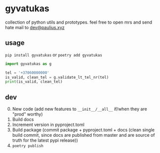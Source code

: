 # gyvatukas
collection of python utils and prototypes. feel free to open mrs and send hate mail to dev@paulius.xyz

## usage
`pip install gyvatukas` or `poetry add gyvatukas`
```python
import gyvatukas as g

tel = '+37060000000'
is_valid, clean_tel = g.validate_lt_tel_nr(tel)
print(is_valid, clean_tel)
```

## dev
0. New code (add new features to `__init__/__all__` if/when they are "prod" worthy)
2. Build docs
3. Increment version in pyproject.toml
4. Build package (commit package + pyproject.toml + docs (clean single build commit, since docs 
   are published from master and are source of truth for the latest pypi release))
5. `poetry publish`
